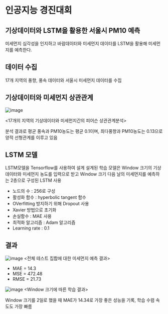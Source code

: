 # 인공지능 경진대회

## 기상데이터와 LSTM을 활용한 서울시 PM10 예측
미세먼지 심각성을 인지하고 바람데이터와 미세먼지 데이터를 LSTM을 활용해 미세먼지를 예측한다.

## 데이터 수집
17개 지역의 풍향, 풍속 데이터와 서울시 미세먼지 데이터를 수집

## 기상데이터와 미세먼지 상관관계
![image](https://user-images.githubusercontent.com/58103846/71713785-88764300-2e4e-11ea-8e85-d2648a1b6b91.png)

<17개의 지역의 기상데이터와 미세먼지간의 피어슨 상관관계분석>

분석 결과로 평균 풍속과 PM10농도는 평균 0.1이며, 최다풍향과 PM10농도는 0.13으로 양적 선형관계를 이루고 있음

## LSTM 모델
LSTM모델을 Tensorflow를 사용하여 설계
설계된 학습 모델은 Window 크기의 기상데이터와 미세먼지 농도를 입력으로 받고 Window 크기 다음 날의 미세먼지를 예측하는 2층으로 구성된 LSTM 사용

- 노드의 수 : 256로 구성
- 활성화 함수 : hyperbolic tangent 함수
- OVerfitting 방지하기 위해 Dropout 사용
- Xavier 방법으로 초기화
- 손실함수 : MAE 사용
- 최적화 알고리즘 : Adam 알고리즘
- Learning rate : 0.1

## 결과
![image](https://user-images.githubusercontent.com/58103846/71714180-23bbe800-2e50-11ea-9cae-68dc0093f120.png)
<전체 테스트 집합에 대한 미세먼지 예측 결과>

- MAE = 14.3
- MSE = 472.48
- RMSE = 21.73

![image](https://user-images.githubusercontent.com/58103846/71714187-333b3100-2e50-11ea-94a6-7cc8f1c9505f.png)
<Window 크기에 따른 학습 결과>

Window 크기를 2일로 했을 때 MAE가 14.34로 가장 좋은 성능을 기록, 학습 수렴 속도도 가장 빠름
